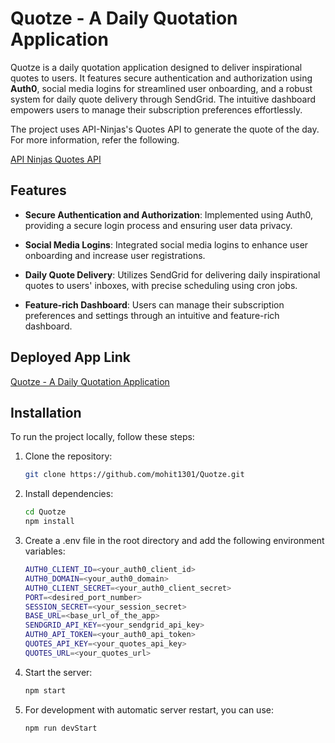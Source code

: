 # Quotze - A Daily Quotation Application

Quotze is a daily quotation application designed to deliver inspirational quotes to users. It features secure authentication and authorization using **Auth0**, social media logins for streamlined user onboarding, and a robust system for daily quote delivery through SendGrid. The intuitive dashboard empowers users to manage their subscription preferences effortlessly.

The project uses API-Ninjas's Quotes API to generate the quote of the day. For more information, refer the following.

[API Ninjas Quotes API](https://api-ninjas.com/api/quotes)

## Features

-   **Secure Authentication and Authorization**: Implemented using Auth0, providing a secure login process and ensuring user data privacy.

-   **Social Media Logins**: Integrated social media logins to enhance user onboarding and increase user registrations.

-   **Daily Quote Delivery**: Utilizes SendGrid for delivering daily inspirational quotes to users' inboxes, with precise scheduling using cron jobs.

-   **Feature-rich Dashboard**: Users can manage their subscription preferences and settings through an intuitive and feature-rich dashboard.

## Deployed App Link

[Quotze - A Daily Quotation Application](https://quotze.onrender.com)

## Installation

To run the project locally, follow these steps:

1.  Clone the repository:

    ```bash
    git clone https://github.com/mohit1301/Quotze.git
    ```

2.  Install dependencies:

    ```bash
    cd Quotze
    npm install
    ```

3.  Create a .env file in the root directory and add the following environment variables:

    ```bash
    AUTH0_CLIENT_ID=<your_auth0_client_id>
    AUTH0_DOMAIN=<your_auth0_domain>
    AUTH0_CLIENT_SECRET=<your_auth0_client_secret>
    PORT=<desired_port_number>
    SESSION_SECRET=<your_session_secret>
    BASE_URL=<base_url_of_the_app>
    SENDGRID_API_KEY=<your_sendgrid_api_key>
    AUTH0_API_TOKEN=<your_auth0_api_token>
    QUOTES_API_KEY=<your_quotes_api_key>
    QUOTES_URL=<your_quotes_url>
    ```

4.  Start the server:

    ```bash
    npm start
    ```

5.  For development with automatic server restart, you can use:

    ```bash
    npm run devStart
    ```
